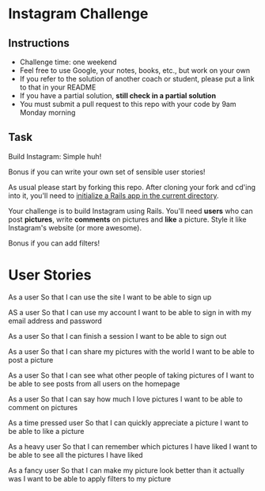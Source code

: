 Instagram Challenge
===================

Instructions
-------
* Challenge time: one weekend
* Feel free to use Google, your notes, books, etc., but work on your own
* If you refer to the solution of another coach or student, please put a link to that in your README
* If you have a partial solution, **still check in a partial solution**
* You must submit a pull request to this repo with your code by 9am Monday morning

Task
-----

Build Instagram: Simple huh!

Bonus if you can write your own set of sensible user stories!

As usual please start by forking this repo. After cloning your fork and cd'ing into it, you'll need to [initialize a Rails app in the current directory](http://blog.jasonmeridth.com/posts/create-rails-application-in-current-directory/).

Your challenge is to build Instagram using Rails. You'll need **users** who can post **pictures**, write **comments** on pictures and **like** a picture. Style it like Instagram's website (or more awesome).

Bonus if you can add filters!

**User Stories**
==============
As a user
So that I can use the site
I want to be able to sign up

AS a user
So that I can use my account
I want to be able to sign in with my email address and password

As a user
So that I can finish a session
I want to be able to sign out

As a user
So that I can share my pictures with the world
I want to be able to post a picture

As a user
So that I can see what other people of taking pictures of
I want to be able to see posts from all users on the homepage

As a user
So that I can say  how much I love pictures
I want to be able to comment on pictures

As a time pressed user
So that I can quickly appreciate a picture
I want to be able to like a picture

As a heavy user
So that I can remember which pictures I have liked
I want to be able to see all the pictures I have liked

As a fancy user
So that I can make my picture look better than it actually was
I want to be able to apply filters to my picture
